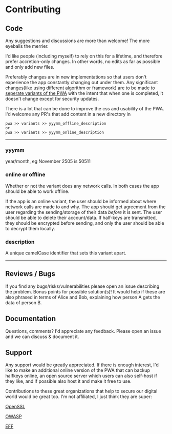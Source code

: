 # Contributing

## Code

Any suggestions and discussions are more than welcome! The more eyeballs the merrier.

I'd like people (including myself) to rely on this for a lifetime, and therefore prefer accretion-only changes. In other words, no edits as far as possible and only add new files.

Preferably changes are in new implementations so that users don't experience the app constantly changing out under them. Any significant changes(like using different algorithm or framework) are to be made to [seperate variants of the PWA](/pwa/variants/) with the intent that when one is completed, it doesn't change except for security updates. 

There is a lot that can be done to improve the css and usability of the PWA. I'd welcome any PR's that add content in a new directory in 
```
pwa >> variants >> yyymm_offline_description
or
pwa >> variants >> yyymm_online_description
```
---
### yyymm

year/month, eg November 2505 is 50511

### online or offline

Whether or not the variant does any network calls. In both cases the app should be able to work offline.

If the app is an online variant, the user should be informed about where network calls are made to and why. The app should get agreement from the user regarding the sending/storage of their data *before* it is sent. The user should be able to delete their account/data. If half-keys are transmitted, they should be encrypted before sending, and only the user should be able to decrypt them locally.

### description

A unique camelCase identifier that sets this variant apart.

---

## Reviews / Bugs

If you find any bugs/risks/vulnerabilities please open an issue describing the problem. Bonus points for possible solution(s)!
It would help if these are also phrased in terms of Alice and Bob, explaining how person A gets the data of person B.

## Documentation

Questions, comments? I'd appreciate any feedback. Please open an issue and we can discuss & document it.

## Support

Any support would be greatly appreciated. If there is enough interest, I'd like to make an additional online version of the PWA that can backup halfkeys online, an open source server which users can also self-host if they like, and if possible also host it and make it free to use.

Contributions to these great organizations that help to secure our digital world would be great too. I'm not affiliated, I just think they are super:

[OpenSSL](https://github.com/sponsors/openssl)

[OWASP](https://owasp.org/donate/)

[EFF](https://www.eff.org/)

